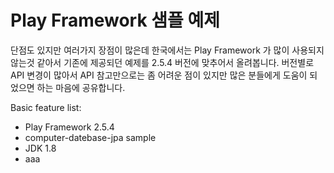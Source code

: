 # Play Framework 샘플 예제

단점도 있지만 여러가지 장점이 많은데 한국에서는 Play Framework 가 많이 사용되지 않는것 같아서
기존에 제공되던 예제를 2.5.4 버전에 맞추어서 올려봅니다.
버전별로 API 변경이 많아서 API 참고만으로는 좀 어려운 점이 있지만 많은 분들에게 도움이 되었으면
하는 마음에 공유합니다.

Basic feature list:

 * Play Framework 2.5.4
 * computer-datebase-jpa sample
 * JDK 1.8
 * aaa
